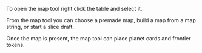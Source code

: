 To open the map tool right click the table and select it.

From the map tool you can choose a premade map, build a map from a map string, or start a slice draft.

Once the map is present, the map tool can place planet cards and frontier tokens.

